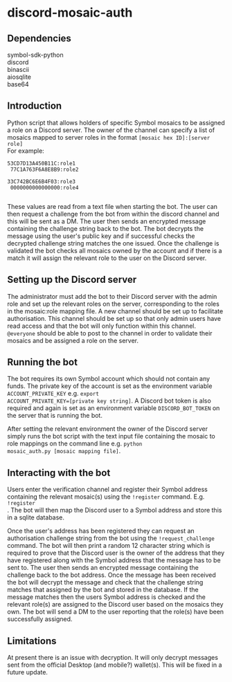 # discord-mosaic-auth

## Dependencies
symbol-sdk-python<br>
discord<br>
binascii<br>
aiosqlite<br>
base64<br>

## Introduction
Python script that allows holders of specific Symbol mosaics to be assigned a role on a Discord server. The owner of the channel can specify a list of mosaics mapped to server roles in the format <code>[mosaic hex ID]:[server role]</code><br>
For example:<br>

<code>53CD7D13A450B11C:role1<br>
77C1A763F6A8E8B9:role2<br>
33C742BC6E6B4F03:role3<br>
0000000000000000:role4<br>
</code><br>

These values are read from a text file when starting the bot. The user can then request a challenge from the bot from within the discord channel and this will be sent as a DM. The user then sends an encrypted message containing the challenge string back to the bot. The bot decrypts the message using the user's public key and if successful checks the decrypted challenge string matches the one issued. Once the challenge is validated the bot checks all mosaics owned by the account and if there is a match it will assign the relevant role to the user on the Discord server.

## Setting up the Discord server
The administrator must add the bot to their Discord server with the admin role and set up the relevant roles on the server, corresponding to the roles in the mosaic:role mapping file. A new channel should be set up to facilitate authorisation. This channel should be set up so that only admin users have read access and that the bot will only function within this channel. <code>@everyone</code> should be able to post to the channel in order to validate their mosaics and be assigned a role on the server. 

## Running the bot
The bot requires its own Symbol account which should not contain any funds. The private key of the account is set as the environment variable <code>ACCOUNT_PRIVATE_KEY</code> e.g. <code>export ACCOUNT_PRIVATE_KEY=[private key string]</code>. A Discord bot token is also required and again is set as an environment variable <code>DISCORD_BOT_TOKEN</code> on the server that is running the bot.

After setting the relevant environment the owner of the Discord server simply runs the bot script with the text input file containing the mosaic to role mappings on the command line e.g. <code>python mosaic_auth.py [mosaic mapping file]</code>.

## Interacting with the bot
Users enter the verification channel and register their Symbol address containing the relevant mosaic(s) using the <code>!register</code> command. E.g. <code>!register <your address></code>. The bot will then map the Discord user to a Symbol address and store this in a sqlite database.

Once the user's address has been registered they can request an authorisation challenge string from the bot using the <code>!request_challenge</code> command. The bot will then print a random 12 character string which is required to prove that the Discord user is the owner of the address that they have registered along with the Symbol address that the message has to be sent to. The user then sends an encrypted message containing the challenge back to the bot address. Once the message has been received the bot will decrypt the message and check that the challenge string matches that assigned by the bot and stored in the database. If the message matches then the users Symbol address is checked and the relevant role(s) are assigned to the Discord user based on the mosaics they own. The bot will send a DM to the user reporting that the role(s) have been successfully assigned.

## Limitations
At present there is an issue with decryption. It will only decrypt messages sent from the official Desktop (and mobile?) wallet(s). This will be fixed in a future update.

